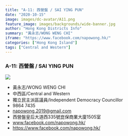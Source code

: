 ```yaml
---
title: "A-11: 西營盤 / SAI YING PUN"
date: "2020-10-15"
image: images/dc-avatar/A11.png
feature_image: images/backgrounds/wide-banner.jpg
author: "Hong Kong Districts Info"
summary: "黃永志/WONG WENG CHI"
iframe: "https://www.facebook.com/napowong.hk/"
categories: ["Hong Kong Island"]
tags: ["Central and Western"]
---
```


### A-11: 西營盤 / SAI YING PUN  
![](/images/dc-avatar/A11.png)  

 - 黃永志/WONG WENG CHI  
 - 中西區/Central and Western  
 - 獨立民主派區議員/Independent Democracy Councillor  
 - 9864 7435  
 - napowong.2019@gmail.com  
 - 西營盤皇后大道西335號崑保商業大廈1505室  
 - www.facebook.com/napowong.hk/  
 - https://www.facebook.com/napowong.hk/

